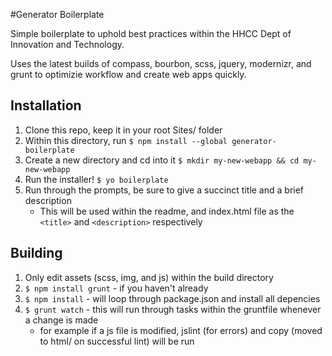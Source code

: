 #Generator Boilerplate

Simple boilerplate to uphold best practices within the HHCC Dept of Innovation and Technology.

Uses the latest builds of compass, bourbon, scss, jquery, modernizr, and grunt to optimizie workflow and create web apps quickly.

## Installation
1. Clone this repo, keep it in your root Sites/ folder
2. Within this directory, run `$ npm install --global generator-boilerplate`
3. Create a new directory and cd into it `$ mkdir my-new-webapp && cd my-new-webapp`
4. Run the installer! `$ yo boilerplate`
5. Run through the prompts, be sure to give a succinct title and a brief description
	- This will be used within the readme, and index.html file as the `<title>` and `<description>` respectively


## Building
1. Only edit assets (scss, img, and js) within the build directory
2. `$ npm install grunt` - if you haven't already
3. `$ npm install` - will loop through package.json and install all depencies
4. `$ grunt watch` - this will run through tasks within the gruntfile whenever a change is made
	- for example if a js file is modified, jslint (for errors) and copy (moved to html/ on successful lint) will be run
 